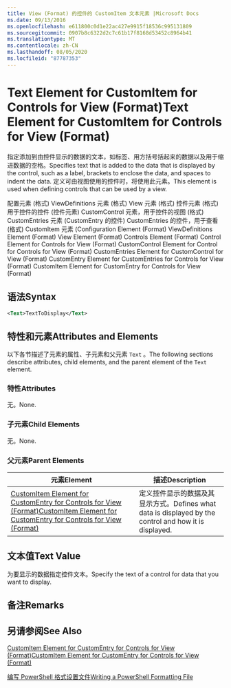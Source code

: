 ```yaml
---
title: View (Format) 的控件的 CustomItem 文本元素 |Microsoft Docs
ms.date: 09/13/2016
ms.openlocfilehash: e611800c0d1e22ac427e9915f18536c995131809
ms.sourcegitcommit: 0907b8c6322d2c7c61b17f8168d53452c8964b41
ms.translationtype: MT
ms.contentlocale: zh-CN
ms.lasthandoff: 08/05/2020
ms.locfileid: "87787353"
---
```

# <a name="text-element-for-customitem-for-controls-for-view-format"></a><span data-ttu-id="066a4-102">Text Element for CustomItem for Controls for View (Format)</span><span class="sxs-lookup"><span data-stu-id="066a4-102">Text Element for CustomItem for Controls for View (Format)</span></span>

<span data-ttu-id="066a4-103">指定添加到由控件显示的数据的文本，如标签、用方括号括起来的数据以及用于缩进数据的空格。</span><span class="sxs-lookup"><span data-stu-id="066a4-103">Specifies text that is added to the data that is displayed by the control, such as a label, brackets to enclose the data, and spaces to indent the data.</span></span> <span data-ttu-id="066a4-104">定义可由视图使用的控件时，将使用此元素。</span><span class="sxs-lookup"><span data-stu-id="066a4-104">This element is used when defining controls that can be used by a view.</span></span>

<span data-ttu-id="066a4-105">配置元素 (格式) ViewDefinitions 元素 (格式) View 元素 (格式) 控件元素 (格式) 用于控件的控件 (控件元素) CustomControl 元素，用于控件的视图 (格式) CustomEntries 元素 (CustomEntry 的控件) CustomEntries 的控件，用于查看 (格式) CustomItem 元素 (</span><span class="sxs-lookup"><span data-stu-id="066a4-105">Configuration Element (Format) ViewDefinitions Element (Format) View Element (Format) Controls Element (Format) Control Element for Controls for View (Format) CustomControl Element for Control for Controls for View (Format) CustomEntries Element for CustomControl for View (Format) CustomEntry Element for CustomEntries for Controls for View (Format) CustomItem Element for CustomEntry for Controls for View (Format)</span></span>

## <a name="syntax"></a><span data-ttu-id="066a4-106">语法</span><span class="sxs-lookup"><span data-stu-id="066a4-106">Syntax</span></span>

```xml
<Text>TextToDisplay</Text>
```

## <a name="attributes-and-elements"></a><span data-ttu-id="066a4-107">特性和元素</span><span class="sxs-lookup"><span data-stu-id="066a4-107">Attributes and Elements</span></span>

<span data-ttu-id="066a4-108">以下各节描述了元素的属性、子元素和父元素 `Text` 。</span><span class="sxs-lookup"><span data-stu-id="066a4-108">The following sections describe attributes, child elements, and the parent element of the `Text` element.</span></span>

### <a name="attributes"></a><span data-ttu-id="066a4-109">特性</span><span class="sxs-lookup"><span data-stu-id="066a4-109">Attributes</span></span>

<span data-ttu-id="066a4-110">无。</span><span class="sxs-lookup"><span data-stu-id="066a4-110">None.</span></span>

### <a name="child-elements"></a><span data-ttu-id="066a4-111">子元素</span><span class="sxs-lookup"><span data-stu-id="066a4-111">Child Elements</span></span>

<span data-ttu-id="066a4-112">无。</span><span class="sxs-lookup"><span data-stu-id="066a4-112">None.</span></span>

### <a name="parent-elements"></a><span data-ttu-id="066a4-113">父元素</span><span class="sxs-lookup"><span data-stu-id="066a4-113">Parent Elements</span></span>

|<span data-ttu-id="066a4-114">元素</span><span class="sxs-lookup"><span data-stu-id="066a4-114">Element</span></span>|<span data-ttu-id="066a4-115">描述</span><span class="sxs-lookup"><span data-stu-id="066a4-115">Description</span></span>|
|-------------|-----------------|
|[<span data-ttu-id="066a4-116">CustomItem Element for CustomEntry for Controls for View (Format)</span><span class="sxs-lookup"><span data-stu-id="066a4-116">CustomItem Element for CustomEntry for Controls for View (Format)</span></span>](./customitem-element-for-customentry-for-controls-for-view-format.md)|<span data-ttu-id="066a4-117">定义控件显示的数据及其显示方式。</span><span class="sxs-lookup"><span data-stu-id="066a4-117">Defines what data is displayed by the control and how it is displayed.</span></span>|

## <a name="text-value"></a><span data-ttu-id="066a4-118">文本值</span><span class="sxs-lookup"><span data-stu-id="066a4-118">Text Value</span></span>

<span data-ttu-id="066a4-119">为要显示的数据指定控件文本。</span><span class="sxs-lookup"><span data-stu-id="066a4-119">Specify the text of a control for data that you want to display.</span></span>

## <a name="remarks"></a><span data-ttu-id="066a4-120">备注</span><span class="sxs-lookup"><span data-stu-id="066a4-120">Remarks</span></span>

## <a name="see-also"></a><span data-ttu-id="066a4-121">另请参阅</span><span class="sxs-lookup"><span data-stu-id="066a4-121">See Also</span></span>

[<span data-ttu-id="066a4-122">CustomItem Element for CustomEntry for Controls for View (Format)</span><span class="sxs-lookup"><span data-stu-id="066a4-122">CustomItem Element for CustomEntry for Controls for View (Format)</span></span>](./customitem-element-for-customentry-for-controls-for-view-format.md)

[<span data-ttu-id="066a4-123">编写 PowerShell 格式设置文件</span><span class="sxs-lookup"><span data-stu-id="066a4-123">Writing a PowerShell Formatting File</span></span>](./writing-a-powershell-formatting-file.md)

